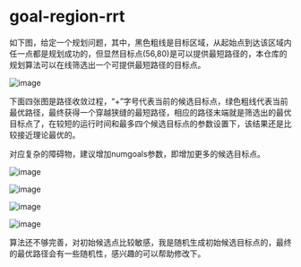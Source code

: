 # goal-region-rrt
如下图，给定一个规划问题，其中，黑色粗线是目标区域，从起始点到达该区域内任一点都是规划成功的，但显然目标点(56,80)是可以提供最短路径的，本仓库的规划算法可以在线筛选出一个可提供最短路径的目标点。

![image](https://user-images.githubusercontent.com/80371110/159273589-09ac3e2d-1e6f-4481-ba0f-ec5f2a9b5813.png)

下面四张图是路径收敛过程，“+”字号代表当前的候选目标点，绿色粗线代表当前最优路径，最终获得一个穿越狭缝的最短路径，相应的路径末端就是筛选出的最优目标点了，在较短的运行时间和最多四个候选目标点的参数设置下，该结果还是比较接近理论最优的。

对应复杂的障碍物，建议增加numgoals参数，即增加更多的候选目标点。

![image](https://user-images.githubusercontent.com/80371110/159273520-f9a23480-9110-4f48-87de-aa9a56942a99.png)

![image](https://user-images.githubusercontent.com/80371110/159273629-95ac5674-96a7-4400-88e5-ecd3a9feadb2.png)

![image](https://user-images.githubusercontent.com/80371110/159273657-8d626cb1-102c-46e7-978e-96685f7a6dda.png)

![image](https://user-images.githubusercontent.com/80371110/159273673-4febe510-35e7-4051-a719-390776027c44.png)

算法还不够完善，对初始候选点比较敏感，我是随机生成初始候选目标点的，最终的最优路径会有一些随机性，感兴趣的可以帮助修改下。
